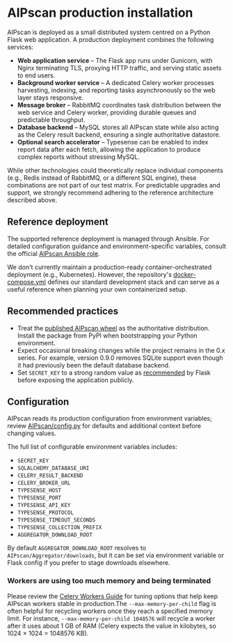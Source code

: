 # AIPscan production installation

AIPscan is deployed as a small distributed system centred on a Python Flask web
application. A production deployment combines the following services:

- **Web application service** – The Flask app runs under Gunicorn, with Nginx
  terminating TLS, proxying HTTP traffic, and serving static assets to end
  users.
- **Background worker service** – A dedicated Celery worker processes
  harvesting, indexing, and reporting tasks asynchronously so the web layer
  stays responsive.
- **Message broker** – RabbitMQ coordinates task distribution between the web
  service and Celery worker, providing durable queues and predictable
  throughput.
- **Database backend** – MySQL stores all AIPscan state while also acting as the
  Celery result backend, ensuring a single authoritative datastore.
- **Optional search accelerator** – Typesense can be enabled to index report
  data after each fetch, allowing the application to produce complex reports
  without stressing MySQL.

While other technologies could theoretically replace individual components
(e.g., Redis instead of RabbitMQ, or a different SQL engine), these combinations
are not part of our test matrix. For predictable upgrades and support, we
strongly recommend adhering to the reference architecture described above.

## Reference deployment

The supported reference deployment is managed through Ansible. For detailed
configuration guidance and environment-specific variables, consult the official
[AIPscan Ansible role].

We don't currently maintain a production-ready container-orchestrated deployment
(e.g., Kubernetes). However, the repository's [docker-compose.yml] defines our
standard development stack and can serve as a useful reference when planning
your own containerized setup.

## Recommended practices

- Treat the [published AIPscan wheel](https://pypi.org/project/aipscan/) as the
  authoritative distribution. Install the package from PyPI when bootstrapping
  your Python environment.
- Expect occasional breaking changes while the project remains in the 0.x
  series. For example, version 0.9.0 removes SQLite support even though it had
  previously been the default database backend.
- Set `SECRET_KEY` to a strong random value as [recommended][flask-secret-key]
  by Flask before exposing the application publicly.

## Configuration

AIPscan reads its production configuration from environment variables; review
[AIPscan/config.py](./AIPscan/config.py) for defaults and additional context
before changing values.

The full list of configurable environment variables includes:

- `SECRET_KEY`
- `SQLALCHEMY_DATABASE_URI`
- `CELERY_RESULT_BACKEND`
- `CELERY_BROKER_URL`
- `TYPESENSE_HOST`
- `TYPESENSE_PORT`
- `TYPESENSE_API_KEY`
- `TYPESENSE_PROTOCOL`
- `TYPESENSE_TIMEOUT_SECONDS`
- `TYPESENSE_COLLECTION_PREFIX`
- `AGGREGATOR_DOWNLOAD_ROOT`

By default `AGGREGATOR_DOWNLOAD_ROOT` resolves to
`AIPscan/Aggregator/downloads`, but it can be set via environment variable or
Flask config if you prefer to stage downloads elsewhere.

### Workers are using too much memory and being terminated

Please review the [Celery Workers Guide] for tuning options that help keep
AIPscan workers stable in production.The `--max-memory-per-child` flag is often
helpful for recycling workers once they reach a specified memory limit. For
instance, `--max-memory-per-child 1048576` will recycle a worker after it uses
about 1 GB of RAM (Celery expects the value in kilobytes, so 1024 × 1024 =
1048576 KB).

[AIPscan Ansible role]: https://github.com/artefactual-labs/ansible-aipscan
[docker-compose.yml]: ./docker-compose.yml
[Celery Workers Guide]: https://docs.celeryproject.org/en/stable/userguide/workers.html#worker-concurrency
[flask-secret-key]: https://flask.palletsprojects.com/en/latest/security/#secret-keys
